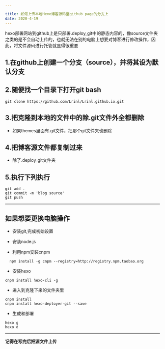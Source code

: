 ```yaml
---

title: 如何上传本地Hexo博客源码至github page的分支上
date: 2020-4-19
---
```


hexo部署网站到github上是只部署.deploy_git中的静态内容的，像source文件夹之类的是不会自动上传的，也就无法在别的电脑上想要对博客进行修改操作，因此，将文件源码进行托管就显得很重要

<!--more-->

## 1.在github上创建一个分支（source），并将其设为默认分支

## 2.随便找一个目录下打开git bash

	git clone https://github.com/Lrinl/Lrinl.github.io.git

## 3.把克隆到本地的文件中的除.git文件外全都删除

- 如果themes里面有.git文件，把那个git文件夹也删除

## 4.把博客源文件都复制过来

- 除了.deploy_git文件夹

## 5.执行下列执行
	git add .
	git commit -m 'blog source'
	git push

---

## 如果想要更换电脑操作

- 安装git,完成初始设置

- 安装node.js

- 利用npm安装cnpm

```
  npm install -g cnpm --registry=http://registry.npm.taobao.org
```

- 安装hexo

```
cnpm install hexo-cli -g
```

- 进入到克隆下来的文件夹里

```
cnpm install
cnpm install hexo-deployer-git --save
```

- 生成和部署

```
hexo g
hexo d
```

---

**记得在写完后把源文件上传**

